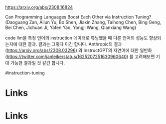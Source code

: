 https://arxiv.org/abs/2308.16824

Can Programming Languages Boost Each Other via Instruction Tuning? (Daoguang Zan, Ailun Yu, Bo Shen, Jiaxin Zhang, Taihong Chen, Bing Geng, Bei Chen, Jichuan Ji, Yafen Yao, Yongji Wang, Qianxiang Wang)

code llm을 특정 언어의 instruction 데이터로 튜닝했을 때 다른 언어의 성능도 향상되는지에 대한 결과. 결과는 그렇다 이긴 합니다. Anthropic의 결과 (https://arxiv.org/abs/2308.03296) 와 InstructGPT의 자연어에 대한 일반화 (https://twitter.com/janleike/status/1625207251630960640) 를 고려해보면 기대 가능한 결과일 것 같긴 합니다.

#instruction-tuning

# Links

# Links

